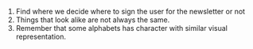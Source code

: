1. Find where we decide where to sign the user for the newsletter or not
2. Things that look alike are not always the same.
3. Remember that some alphabets has character with similar visual representation.

